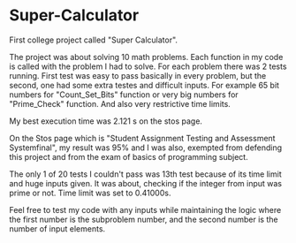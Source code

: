 # Super-Calculator

First college project called "Super Calculator".

The project was about solving 10 math problems. Each function in my code is called with the problem I had to solve.
For each problem there was 2 tests running. First test was easy to pass basically in every problem, but the second,
one had some extra testes and difficult inputs. For example 65 bit numbers for "Count_Set_Bits" function or very
big numbers for "Prime_Check" function. And also very restrictive time limits.

My best execution time was 2.121 s on the stos page.

On the Stos page which is "Student Assignment Testing and Assessment Systemfinal", my result was 95% and I was also,
exempted from defending this project and from the exam of basics of programming subject.

The only 1 of 20 tests I couldn't pass was 13th test because of its time limit and huge inputs given. It was about,
checking if the integer from input was prime or not. Time limit was set to 0.41000s.

Feel free to test my code with any inputs while maintaining the logic where the first number is the subproblem number,
and the second number is the number of input elements.

